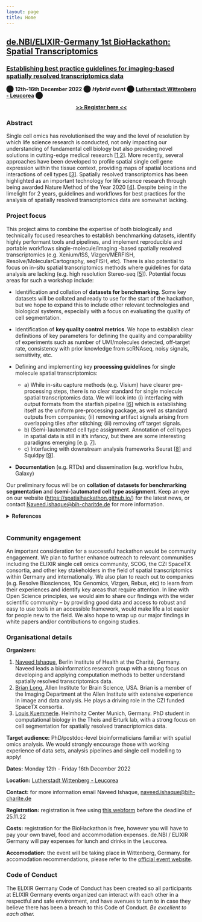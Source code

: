 ```yaml
---
layout: page
title: Home
---
```


## [de.NBI/ELIXIR-Germany 1st BioHackathon: Spatial Transcriptomics](https://www.denbi.de/de-nbi-events/1454-biohackathon-germany)
### [Establishing best practice guidelines for imaging-based spatially resolved transcriptomics data](https://www.denbi.de/de-nbi-events/2-uncategorised/1481-establishing-workflows-for-the-analysis-of-spatial-transcriptomics-data)

⬤ **12th-16th December 2022** ⬤ **_Hybrid event_** ⬤ **[Lutherstadt Wittenberg - Leucorea](https://leucorea.de/)** ⬤

<p align="center">
  <b><a href="https://www.denbi.de/component/chronoforms6/?chronoform=1st_BioHackathon_Germany">>> Register here <<</a></b>
</p>

### Abstract
Single cell omics has revolutionised the way and the level of resolution by which life science research is conducted, not only impacting our understanding of fundamental cell biology but also providing novel solutions in cutting-edge medical research [[1](https://doi.org/10.1038/nmeth.1315),[2](https://doi.org/10.1038/s41467-020-18158-5)]. More recently, several approaches have been developed to profile spatial single cell gene expression within the tissue context, providing maps of spatial locations and interactions of cell types [[3](https://doi.org/10.1038/s41592-022-01409-2)]. Spatially resolved transcriptomics has been highlighted as an important technology for life science research through being awarded Nature Method of the Year 2020 [[4](https://doi.org/10.1038/s41592-020-01033-y)]. Despite being in the limelight for 2 years, guidelines and workflows for best practices for the analysis of spatially resolved transcriptomics data are somewhat lacking. 
 
### Project focus
This project aims to combine the expertise of both biologically and technically focused researches to establish benchmarking datasets, identify highly performant tools and pipelines, and implement reproducible and portable workflows single-molecule/imaging -based spatially resolved transcriptomics (e.g. Xenium/ISS, Vizgen/MERFISH, Resolve/MolecularCartography, seqFISH, etc). There is also potential to focus on in-situ spatial transcriptomics methods where guidelines for data analysis are lacking (e.g. high resolution Stereo-seq [[5](https://doi.org/10.1016/j.cell.2022.04.003)]). Potential focus areas for such a workshop include:

* Identification and collation of <b>datasets for benchmarking</b>. Some key datasets will be collated and ready to use for the start of the hackathon, but we hope to expand this to include other relevant technologies and biological systems, especially with a focus on evaluating the quality of cell segmentation.

* Identification of <b>key quality control metrics</b>. We hope to establish clear definitions of key parameters for defining the quality and comparability of experiments such as number of UMI/molecules detected, off-target rate, consistency with prior knowledge from scRNAseq, noisy signals, sensitivity, etc.

* Defining and implementing key <b>processing guidelines</b> for single molecule spatial transcriptomics:
  * a)	While in-situ capture methods (e.g. Visium) have clearer pre-processing steps, there is no clear standard for single molecule spatial transcriptomics data. We will look into (i) interfacing with output formats from the starfish pipeline [[6](http://github.com/spacetx/starfish)] which is establishing itself as the uniform pre-processing package, as well as standard outputs from companies; (ii) removing artifact signals arising from overlapping tiles after stitching; (iii) removing off target signals.
  * b)	(Semi-)automated cell type assignment. Annotation of cell types in spatial data is still in it’s infancy, but there are some interesting paradigms emerging [e.g. [7](https://doi.org/10.1038/s41592-020-01018-x)]. 
  * c)	Interfacing with downstream analysis frameworks Seurat [[8](https://doi.org/10.1038/nbt.3192)] and Squidpy [[9]( https://doi.org/10.1038/s41592-021-01358-2)].

* <b>Documentation</b> (e.g. RTDs) and dissemination (e.g. workflow hubs, Galaxy)

Our preliminary focus will be on <b> collation of datasets for benchmarking segmentation</b> and <b>(semi-)automated cell type assignment</b>. Keep an eye on our website (https://spatialhackathon.github.io/) for the latest news, or contact Naveed.ishaque@bih-charitde.de for more information.

<details>
  <summary><b>References</b></summary>
  
 [1] Tang et al (2009). “mRNA-Seq whole-transcriptome analysis of a single cell”. Nature Methods.  https://doi.org/10.1038/nmeth.1315<br>
 [2] Aldridge & Teichmann (2021). “Single cell transcriptomics comes of age”. Nature Methods. https://doi.org/10.1038/s41467-020-18158-5<br>
 [3] Moses & Pachter (2022). “Museum of spatial transcriptomics”. Nature Methods.  https://doi.org/10.1038/s41592-022-01409-2<br>
 [4] Marx (2021). “Method of the Year 2020: spatially resolved transcriptomics”. Nature Methods.  https://doi.org/10.1038/s41592-020-01033-y<br>
 [5] Chen et al (2022). “Spatiotemporal transcriptomic atlas of mouse organogenesis using DNA nanoball-patterned arrays”. Cell. https://doi.org/10.1016/j.cell.2022.04.003<br>
 [6] Axelrod et al (2018). “starfish: scalable pipelines for image-based transcriptomics”. GitHub. http://github.com/spacetx/starfish<br>
 [7] Stringer et al (2021). “Cellpose: a generalist algorithm for cellular segmentation”. Nature Methods. https://doi.org/10.1038/s41592-020-01018-x<br>
 [8] Satija et al (2015). “Spatial reconstruction of single-cell gene expression data”. Nature Biotechnology. https://doi.org/10.1038/nbt.3192<br>
 [9] Palla et al (2021). “Squidpy: a scalable framework for spatial omics analysis”. Nature Methods. https://doi.org/10.1038/s41592-021-01358-2<br>

</details><br>

### Community engagement
An important consideration for a successful hackathon would be community engagement. We plan to further enhance outreach to relevant communities including the ELIXIR single cell omics community, SCOG, the CZI SpaceTX consortia, and other key stakeholders in the field of spatial transcriptomics within Germany and internationally. We also plan to reach out to companies (e.g. Resolve Biosciences, 10x Genomics, Vizgen, Rebus, etc) to learn from their experiences and identify key areas that require attention. In line with Open Science principles, we would aim to share our findings with the wider scientific community – by providing good data and access to robust and easy to use tools in an accessible framework, would make life a lot easier for people new to the field. We also hope to wrap up our major findings in white papers and/or contributions to ongoing studies.

### Organisational details

**Organizers**: 
1.	[Naveed Ishaque](mailto:Naveed.ishaque@bih-charite.de), Berlin Institute of Health at the Charité, Germany. Naveed leads a bioinformatics research group with a strong focus on developing and applying computation methods to better understand spatially resolved transcriptomics data.<br>
2.	[Brian Long](mailto:brianl@alleninstitute.org), Allen Institute for Brain Science, USA. Brian is a member of the Imaging Department at the Allen Institute with extensive experience in image and data analysis. He plays a driving role in the CZI funded SpaceTX consortia.<br>
3.	[Louis Kuemmerle](mailto:louis.kuemmerle@helmholtz-muenchen.de). Helmholtz Center Munich, Germany. PhD student in computational biology in the Theis and Erturk lab, with a strong focus on cell segmentation for spatially resolved transcriptomics data.<br>

**Target audience:** PhD/postdoc-level bioinformaticians familiar with spatial omics analysis. We would strongly encourage those with working experience of data sets, analysis pipelines and single cell modelling to apply!

**Dates:** Monday 12th - Friday 16th December 2022

**Location:** [Lutherstadt Wittenberg - Leucorea](https://leucorea.de/) 

**Contact:** for more information email Naveed Ishaque, [naveed.ishaque@bih-charite.de](mailto:naveed.ishaque@bih-charite.de)

**Registration:** registration is free using [this webform](https://www.denbi.de/component/chronoforms6/?chronoform=1st_BioHackathon_Germany) before the deadline of 25.11.22

**Costs:** registration for the BioHackathon is free, however you will have to pay your own travel, food and accommodation expenses. de.NBI / ELIXIR Germany will pay expenses for lunch and drinks in the Leucorea.

**Accomodation:** the event will be taking place in Wittenberg, Germany. for accomodation recommendations, please refer to the [official event website](https://www.denbi.de/de-nbi-events/1454-biohackathon-germany).

### Code of Conduct
The ELIXIR Germany Code of Conduct has been created so all participants at ELIXIR Germany events organized can interact with each other in a respectful and safe environment, and have avenues to turn to in case they believe there has been a breach to this Code of Conduct.
<i>Be excellent to each other.</i>
